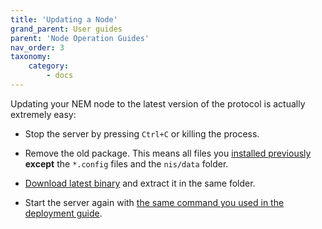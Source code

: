 ```yaml
---
title: 'Updating a Node'
grand_parent: User guides
parent: 'Node Operation Guides'
nav_order: 3
taxonomy:
    category:
        - docs
---
```


Updating your NEM node to the latest version of the protocol is actually extremely easy:

- Stop the server by pressing ``Ctrl+C`` or killing the process.

- Remove the old package. This means all files you [installed previously](../deploying-node/docs.en.md#installation) **except** the ``*.config`` files and the ``nis/data`` folder.

- [Download latest binary](https://bob.nem.ninja) and extract it in the same folder.

- Start the server again with [the same command you used in the deployment guide](../deploying-node/docs.en.md#launch).

